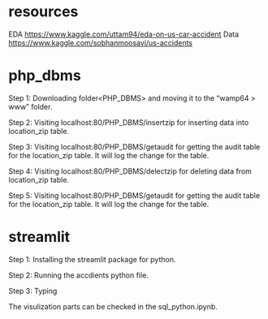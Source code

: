 # resources 
EDA
https://www.kaggle.com/uttam94/eda-on-us-car-accident
Data
https://www.kaggle.com/sobhanmoosavi/us-accidents
# php_dbms

Step 1: Downloading folder<PHP_DBMS> and moving it to the “wamp64 > www” folder.

Step 2: Visiting localhost:80/PHP_DBMS/insertzip for inserting data into location_zip table.

Step 3: Visiting localhost:80/PHP_DBMS/getaudit for getting the audit table for the location_zip table. It will log the change for the table.

Step 4: Visiting localhost:80/PHP_DBMS/delectzip for deleting data from location_zip table.

Step 5: Visiting localhost:80/PHP_DBMS/getaudit for getting the audit table for the location_zip table. It will log the change for the table.

# streamlit

Step 1: Installing the streamlit package for python.

Step 2: Running the accdients python file.

Step 3: Typing 

The visulization parts can be checked in the sql_python.ipynb. 

